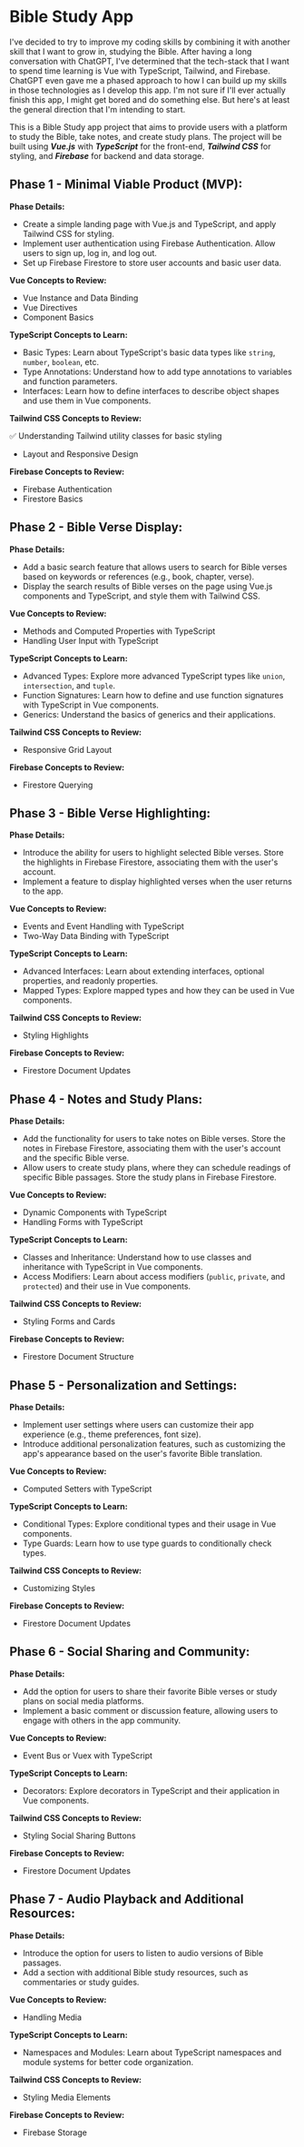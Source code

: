 # Bible Study App

I've decided to try to improve my coding skills by combining it with another skill that I want to grow in, studying the Bible. After having a long conversation with ChatGPT, I've determined that the tech-stack that I want to spend time learning is Vue with TypeScript, Tailwind, and Firebase. ChatGPT even gave me a phased approach to how I can build up my skills in those technologies as I develop this app. I'm not sure if I'll ever actually finish this app, I might get bored and do something else. But here's at least the general direction that I'm intending to start.

This is a Bible Study app project that aims to provide users with a platform to study the Bible, take notes, and create study plans. The project will be built using **_Vue.js_** with **_TypeScript_** for the front-end, **_Tailwind CSS_** for styling, and **_Firebase_** for backend and data storage.

## Phase 1 - Minimal Viable Product (MVP):

**Phase Details:**

- Create a simple landing page with Vue.js and TypeScript, and apply Tailwind CSS for styling.
- Implement user authentication using Firebase Authentication. Allow users to sign up, log in, and log out.
- Set up Firebase Firestore to store user accounts and basic user data.

**Vue Concepts to Review:**

- Vue Instance and Data Binding
- Vue Directives
- Component Basics

**TypeScript Concepts to Learn:**

- Basic Types: Learn about TypeScript's basic data types like `string`, `number`, `boolean`, etc.
- Type Annotations: Understand how to add type annotations to variables and function parameters.
- Interfaces: Learn how to define interfaces to describe object shapes and use them in Vue components.

**Tailwind CSS Concepts to Review:**

✅ Understanding Tailwind utility classes for basic styling

- Layout and Responsive Design

**Firebase Concepts to Review:**

- Firebase Authentication
- Firestore Basics

## Phase 2 - Bible Verse Display:

**Phase Details:**

- Add a basic search feature that allows users to search for Bible verses based on keywords or references (e.g., book, chapter, verse).
- Display the search results of Bible verses on the page using Vue.js components and TypeScript, and style them with Tailwind CSS.

**Vue Concepts to Review:**

- Methods and Computed Properties with TypeScript
- Handling User Input with TypeScript

**TypeScript Concepts to Learn:**

- Advanced Types: Explore more advanced TypeScript types like `union`, `intersection`, and `tuple`.
- Function Signatures: Learn how to define and use function signatures with TypeScript in Vue components.
- Generics: Understand the basics of generics and their applications.

**Tailwind CSS Concepts to Review:**

- Responsive Grid Layout

**Firebase Concepts to Review:**

- Firestore Querying

## Phase 3 - Bible Verse Highlighting:

**Phase Details:**

- Introduce the ability for users to highlight selected Bible verses. Store the highlights in Firebase Firestore, associating them with the user's account.
- Implement a feature to display highlighted verses when the user returns to the app.

**Vue Concepts to Review:**

- Events and Event Handling with TypeScript
- Two-Way Data Binding with TypeScript

**TypeScript Concepts to Learn:**

- Advanced Interfaces: Learn about extending interfaces, optional properties, and readonly properties.
- Mapped Types: Explore mapped types and how they can be used in Vue components.

**Tailwind CSS Concepts to Review:**

- Styling Highlights

**Firebase Concepts to Review:**

- Firestore Document Updates

## Phase 4 - Notes and Study Plans:

**Phase Details:**

- Add the functionality for users to take notes on Bible verses. Store the notes in Firebase Firestore, associating them with the user's account and the specific Bible verse.
- Allow users to create study plans, where they can schedule readings of specific Bible passages. Store the study plans in Firebase Firestore.

**Vue Concepts to Review:**

- Dynamic Components with TypeScript
- Handling Forms with TypeScript

**TypeScript Concepts to Learn:**

- Classes and Inheritance: Understand how to use classes and inheritance with TypeScript in Vue components.
- Access Modifiers: Learn about access modifiers (`public`, `private`, and `protected`) and their use in Vue components.

**Tailwind CSS Concepts to Review:**

- Styling Forms and Cards

**Firebase Concepts to Review:**

- Firestore Document Structure

## Phase 5 - Personalization and Settings:

**Phase Details:**

- Implement user settings where users can customize their app experience (e.g., theme preferences, font size).
- Introduce additional personalization features, such as customizing the app's appearance based on the user's favorite Bible translation.

**Vue Concepts to Review:**

- Computed Setters with TypeScript

**TypeScript Concepts to Learn:**

- Conditional Types: Explore conditional types and their usage in Vue components.
- Type Guards: Learn how to use type guards to conditionally check types.

**Tailwind CSS Concepts to Review:**

- Customizing Styles

**Firebase Concepts to Review:**

- Firestore Document Updates

## Phase 6 - Social Sharing and Community:

**Phase Details:**

- Add the option for users to share their favorite Bible verses or study plans on social media platforms.
- Implement a basic comment or discussion feature, allowing users to engage with others in the app community.

**Vue Concepts to Review:**

- Event Bus or Vuex with TypeScript

**TypeScript Concepts to Learn:**

- Decorators: Explore decorators in TypeScript and their application in Vue components.

**Tailwind CSS Concepts to Review:**

- Styling Social Sharing Buttons

**Firebase Concepts to Review:**

- Firestore Document Updates

## Phase 7 - Audio Playback and Additional Resources:

**Phase Details:**

- Introduce the option for users to listen to audio versions of Bible passages.
- Add a section with additional Bible study resources, such as commentaries or study guides.

**Vue Concepts to Review:**

- Handling Media

**TypeScript Concepts to Learn:**

- Namespaces and Modules: Learn about TypeScript namespaces and module systems for better code organization.

**Tailwind CSS Concepts to Review:**

- Styling Media Elements

**Firebase Concepts to Review:**

- Firebase Storage
